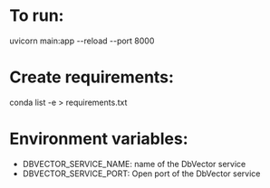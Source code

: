 # To run:
uvicorn main:app --reload --port 8000

# Create requirements:
conda list -e > requirements.txt

# Environment variables:
- DBVECTOR_SERVICE_NAME: name of the DbVector service
- DBVECTOR_SERVICE_PORT: Open port of the DbVector service